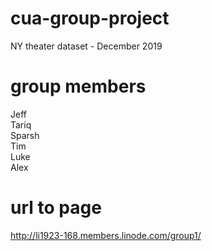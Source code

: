 # cua-group-project
NY theater dataset - December 2019

# group members
Jeff<br>
Tariq<br>
Sparsh<br>
Tim<br>
Luke<br>
Alex<br>

# url to page
http://li1923-168.members.linode.com/group1/
